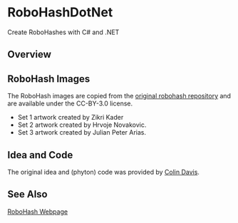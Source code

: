 # RoboHashDotNet

Create RoboHashes with C# and .NET

## Overview

## RoboHash Images

The RoboHash images are copied from the [original robohash repository][robohash-src] and are available under the CC-BY-3.0 license.
* Set 1 artwork created by Zikri Kader
* Set 2 artwork created by Hrvoje Novakovic.
* Set 3 artwork created by Julian Peter Arias.

## Idea and Code

The original idea and (phyton) code was provided by [Colin Davis][robohash-src].

## See Also

[RoboHash Webpage][robohash]

[robohash]: http://robohash.org/
[robohash-src]: https://github.com/e1ven/RoboHash


